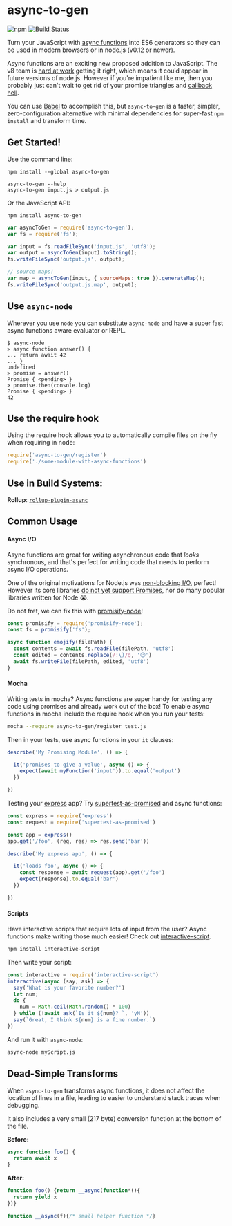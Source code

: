 async-to-gen
============

[![npm](https://img.shields.io/npm/v/async-to-gen.svg?maxAge=86400)](https://www.npmjs.com/package/async-to-gen)
[![Build Status](https://img.shields.io/travis/leebyron/async-to-gen.svg?style=flat&label=travis&branch=master)](https://travis-ci.org/leebyron/async-to-gen)

Turn your JavaScript with [async functions](https://github.com/tc39/ecmascript-asyncawait) into ES6 generators so they can be used in modern
browsers or in node.js (v0.12 or newer).

Async functions are an exciting new proposed addition to JavaScript. The v8 team
is [hard at work](https://bugs.chromium.org/p/v8/issues/detail?id=4483) getting it right, which means it could appear in future versions of node.js. However if
you're impatient like me, then you probably just can't wait to get rid of your
promise triangles and [callback hell](http://callbackhell.com/).

You can use [Babel](https://babeljs.io/) to accomplish this, but `async-to-gen`
is a faster, simpler, zero-configuration alternative with minimal dependencies
for super-fast `npm install` and transform time.


## Get Started!

Use the command line:

```
npm install --global async-to-gen
```

```
async-to-gen --help
async-to-gen input.js > output.js
```

Or the JavaScript API:

```
npm install async-to-gen
```

```js
var asyncToGen = require('async-to-gen');
var fs = require('fs');

var input = fs.readFileSync('input.js', 'utf8');
var output = asyncToGen(input).toString();
fs.writeFileSync('output.js', output);

// source maps!
var map = asyncToGen(input, { sourceMaps: true }).generateMap();
fs.writeFileSync('output.js.map', output);
```


## Use `async-node`

Wherever you use `node` you can substitute `async-node` and have a super fast
async functions aware evaluator or REPL.

```
$ async-node
> async function answer() {
... return await 42
... }
undefined
> promise = answer()
Promise { <pending> }
> promise.then(console.log)
Promise { <pending> }
42
```


## Use the require hook

Using the require hook allows you to automatically compile files on the fly when
requiring in node:

```js
require('async-to-gen/register')
require('./some-module-with-async-functions')
```


## Use in Build Systems:

**Rollup**: [`rollup-plugin-async`](https://github.com/leebyron/rollup-plugin-async)


## Common Usage

#### Async I/O

Async functions are great for writing asynchronous code that *looks* synchronous,
and that's perfect for writing code that needs to perform async I/O operations.

One of the original motivations for Node.js was [non-blocking I/O](https://www.youtube.com/watch?v=ztspvPYybIY), perfect! However its core libraries
[do not yet support Promises](https://github.com/nodejs/node/pull/5020), nor do many popular libraries written for Node 😭.

Do not fret, we can fix this with [promisify-node](https://github.com/nodegit/promisify-node)!

```js
const promisify = require('promisify-node');
const fs = promisify('fs');

async function emojify(filePath) {
  const contents = await fs.readFile(filePath, 'utf8')
  const edited = contents.replace(/:\)/g, '😉')
  await fs.writeFile(filePath, edited, 'utf8')
}
```

#### Mocha

Writing tests in mocha? Async functions are super handy for testing any code
using promises and already work out of the box! To enable async functions in
mocha include the require hook when you run your tests:

```bash
mocha --require async-to-gen/register test.js
```

Then in your tests, use async functions in your `it` clauses:

```js
describe('My Promising Module', () => {

  it('promises to give a value', async () => {
    expect(await myFunction('input')).to.equal('output')
  })

})
```

Testing your [express](http://expressjs.com/) app?
Try [supertest-as-promised](https://github.com/WhoopInc/supertest-as-promised) and async functions:

```js
const express = require('express')
const request = require('supertest-as-promised')

const app = express()
app.get('/foo', (req, res) => res.send('bar'))

describe('My express app', () => {

  it('loads foo', async () => {
    const response = await request(app).get('/foo')
    expect(response).to.equal('bar')
  })

})
```

#### Scripts

Have interactive scripts that require lots of input from the user? Async
functions make writing those much easier! Check out [interactive-script](https://github.com/leebyron/interactive-script).

```bash
npm install interactive-script
```

Then write your script:

```js
const interactive = require('interactive-script')
interactive(async (say, ask) => {
  say('What is your favorite number?')
  let num;
  do {
    num = Math.ceil(Math.random() * 100)
  } while (!await ask(`Is it ${num}? `, 'yN'))
  say(`Great, I think ${num} is a fine number.`)
})
```

And run it with `async-node`:

```bash
async-node myScript.js
```


## Dead-Simple Transforms

When `async-to-gen` transforms async functions, it does not affect the location
of lines in a file, leading to easier to understand stack traces when debugging.

It also includes a very small (217 byte) conversion function at the bottom of the file.

**Before:**

```js
async function foo() {
  return await x
}
```

**After:**

```js
function foo() {return __async(function*(){
  return yield x
})}

function __async(f){/* small helper function */}
```
